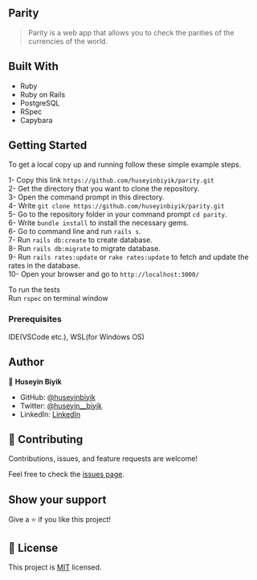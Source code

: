 ## Parity

> Parity is a web app that allows you to check the parities of the currencies of the world.

## Built With

- Ruby
- Ruby on Rails
-  PostgreSQL
-  RSpec
-  Capybara

## Getting Started

To get a local copy up and running follow these simple example steps.

1- Copy this link `https://github.com/huseyinbiyik/parity.git` <br>
2- Get the directory that you want to clone the repository. <br>
3- Open the command prompt in this directory. <br>
4- Write `git clone https://github.com/huseyinbiyik/parity.git` <br>
5- Go to the repository folder in your command prompt `cd parity`. <br>
6- Write `bundle install` to install the necessary gems. <br>
6- Go to command line and run `rails s`. <br>
7- Run `rails db:create` to create database. <br>
8- Run `rails db:migrate` to migrate database. <br>
9- Run `rails rates:update` or `rake rates:update` to fetch and update the rates in the database. <br>
10- Open your browser and go to `http://localhost:3000/` <br>


To run the tests <br>
Run `rspec` on terminal window

### Prerequisites

IDE(VSCode etc.), WSL(for Windows OS)

## Author

👤 **Huseyin Biyik**

- GitHub: [@huseyinbiyik](https://github.com/huseyinbiyik)
- Twitter: [@huseyin__biyik](https://twitter.com/huseyin__biyik)
- LinkedIn: [LinkedIn](https://www.linkedin.com/in/tahahuseyinbiyik/)


## 🤝 Contributing

Contributions, issues, and feature requests are welcome!

Feel free to check the [issues page](../../issues/).

## Show your support

Give a ⭐️ if you like this project!

## 📝 License

This project is [MIT](./LICENSE.md) licensed.
